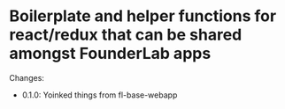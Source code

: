 # Boilerplate and helper functions for react/redux that can be shared amongst FounderLab apps

Changes: 

- 0.1.0: Yoinked things from fl-base-webapp
